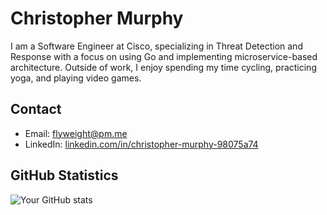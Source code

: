 # Christopher Murphy

I am a Software Engineer at Cisco, specializing in Threat Detection and Response with a focus on using Go and implementing microservice-based architecture. Outside of work, I enjoy spending my time cycling, practicing yoga, and playing video games.

## Contact

- Email: [flyweight@pm.me](mailto:flyweight@pm.me)
- LinkedIn: [linkedin.com/in/christopher-murphy-98075a74](https://linkedin.com/in/christopher-murphy-98075a74)

## GitHub Statistics

![Your GitHub stats](https://github-readme-stats.vercel.app/api?username=splode&show_icons=true&theme=dracula)

